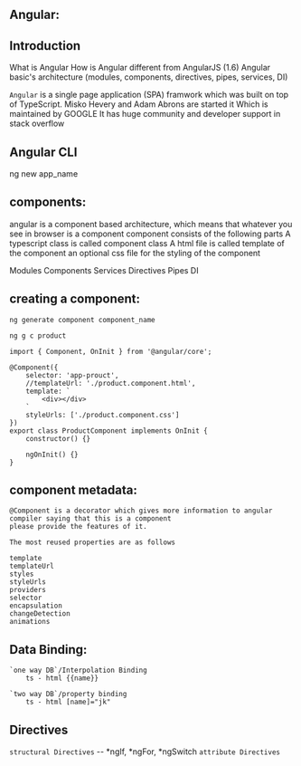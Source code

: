 ## Angular:

## Introduction
What is Angular
How is Angular different from AngularJS (1.6)
Angular basic's architecture (modules, components, directives, pipes, services, DI)

`Angular` is a single page application (SPA) framwork which was built on top of TypeScript.
Misko Hevery and Adam Abrons are started it
Which is maintained by GOOGLE
It has huge community and developer support in stack overflow


## Angular CLI

ng new app_name

## components:

angular is a component based architecture, which means that whatever you see in browser is a component
component consists of the following parts
A typescript class is called component class
A html file is called template of the component
an optional css file for the styling of the component

Modules
Components
Services
Directives
Pipes
DI

## creating a component:

	ng generate component component_name
	
	ng g c product

	import { Component, OnInit } from '@angular/core';

	@Component({
		selector: 'app-prouct',
		//templateUrl: './product.component.html',
		template: `
			<div></div>
		`
		styleUrls: ['./product.component.css']
	})
	export class ProductComponent implements OnInit {
		constructor() {}

		ngOnInit() {}
	}

	
## component metadata:

	@Component is a decorator which gives more information to angular compiler saying that this is a component
	please provide the features of it.

	The most reused properties are as follows

	template
	templateUrl
	styles
	styleUrls
	providers
	selector
	encapsulation
	changeDetection
	animations



## Data Binding:

    `one way DB`/Interpolation Binding
        ts - html {{name}}

    `two way DB`/property binding
        ts - html [name]="jk"



## Directives
   
   `structural Directives` -- *ngIf, *ngFor, *ngSwitch
   `attribute Directives`
